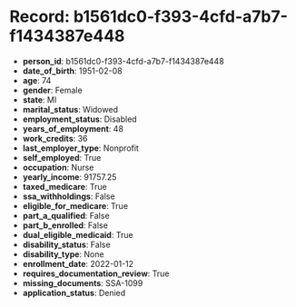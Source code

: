 # Record: b1561dc0-f393-4cfd-a7b7-f1434387e448

- **person_id**: b1561dc0-f393-4cfd-a7b7-f1434387e448
- **date_of_birth**: 1951-02-08
- **age**: 74
- **gender**: Female
- **state**: MI
- **marital_status**: Widowed
- **employment_status**: Disabled
- **years_of_employment**: 48
- **work_credits**: 36
- **last_employer_type**: Nonprofit
- **self_employed**: True
- **occupation**: Nurse
- **yearly_income**: 91757.25
- **taxed_medicare**: True
- **ssa_withholdings**: False
- **eligible_for_medicare**: True
- **part_a_qualified**: False
- **part_b_enrolled**: False
- **dual_eligible_medicaid**: True
- **disability_status**: False
- **disability_type**: None
- **enrollment_date**: 2022-01-12
- **requires_documentation_review**: True
- **missing_documents**: SSA-1099
- **application_status**: Denied